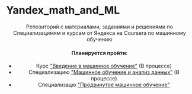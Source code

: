 # Yandex_math_and_ML
<center> Репозиторий с материалами, заданиями и решениями по Специализацимям и курсам от Яндекса на Coursera по машинному обучению 

#### Планируется пройти:
 - Курс ["Введение в машинное обучение"](https://www.coursera.org/learn/vvedenie-mashinnoe-obuchenie/) (В процессе)
 - Специализацию ["Машинное обучение и анализ данных"](https://www.coursera.org/specializations/machine-learning-data-analysis) (В процессе)
 - Специализацю ["Продвинутое машинное обучение"](https://www.coursera.org/specializations/aml)
